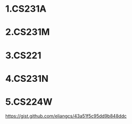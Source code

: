 # 1.CS231A
# 2.CS231M
# 3.CS221
# 4.CS231N
# 5.CS224W
https://gist.github.com/eliangcs/43a51f5c95dd9b848ddc
